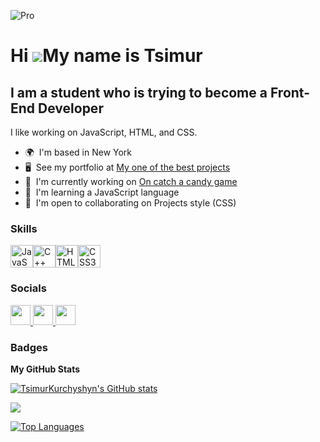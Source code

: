 ![Pro](https://github.com/TsimurKurchyshyn/TsimurKurchyshyn/assets/151466640/40554371-4771-45c9-aaab-fd74eabaf159)


Hi ![](https://user-images.githubusercontent.com/18350557/176309783-0785949b-9127-417c-8b55-ab5a4333674e.gif)My name is Tsimur
==============================================================================================================================

I am a student who is trying to become a Front-End Developer
------------------------------------------------------------

I like working on JavaScript, HTML, and CSS.

* 🌍  I'm based in New York
* 🖥️  See my portfolio at [My one of the best projects](http://127.0.0.1:5500/index.html)
* 🚀  I'm currently working on [On catch a candy game](http://127.0.0.1:5500/candy.html)
* 🧠  I'm learning a JavaScript language
* 🤝  I'm open to collaborating on Projects style (CSS)

### Skills


<p align="left">
<a href="https://developer.mozilla.org/en-US/docs/Web/JavaScript" target="_blank" rel="noreferrer"><img src="https://raw.githubusercontent.com/danielcranney/readme-generator/main/public/icons/skills/javascript-colored.svg" width="36" height="36" alt="JavaScript" /></a><a href="https://docs.microsoft.com/en-us/cpp/?view=msvc-170" target="_blank" rel="noreferrer"><img src="https://raw.githubusercontent.com/danielcranney/readme-generator/main/public/icons/skills/cplusplus-colored.svg" width="36" height="36" alt="C++" /></a><a href="https://developer.mozilla.org/en-US/docs/Glossary/HTML5" target="_blank" rel="noreferrer"><img src="https://raw.githubusercontent.com/danielcranney/readme-generator/main/public/icons/skills/html5-colored.svg" width="36" height="36" alt="HTML5" /></a><a href="https://www.w3.org/TR/CSS/#css" target="_blank" rel="noreferrer"><img src="https://raw.githubusercontent.com/danielcranney/readme-generator/main/public/icons/skills/css3-colored.svg" width="36" height="36" alt="CSS3" /></a>
</p>


### Socials

<p align="left"> <a href="https://discord.com/users/dopingjr" target="_blank" rel="noreferrer"> <picture> <source media="(prefers-color-scheme: dark)" srcset="https://raw.githubusercontent.com/danielcranney/readme-generator/main/public/icons/socials/discord.svg" /> <source media="(prefers-color-scheme: light)" srcset="https://raw.githubusercontent.com/danielcranney/readme-generator/main/public/icons/socials/discord.svg" /> <img src="https://raw.githubusercontent.com/danielcranney/readme-generator/main/public/icons/socials/discord.svg" width="32" height="32" /> </picture> </a> <a href="https://www.github.com/TsimurKurchyshyn" target="_blank" rel="noreferrer"> <picture> <source media="(prefers-color-scheme: dark)" srcset="https://raw.githubusercontent.com/danielcranney/readme-generator/main/public/icons/socials/github-dark.svg" /> <source media="(prefers-color-scheme: light)" srcset="https://raw.githubusercontent.com/danielcranney/readme-generator/main/public/icons/socials/github.svg" /> <img src="https://raw.githubusercontent.com/danielcranney/readme-generator/main/public/icons/socials/github.svg" width="32" height="32" /> </picture> </a> <a href="https://www.youtube.com/@dopingjr8222" target="_blank" rel="noreferrer"> <picture> <source media="(prefers-color-scheme: dark)" srcset="https://raw.githubusercontent.com/danielcranney/readme-generator/main/public/icons/socials/youtube.svg" /> <source media="(prefers-color-scheme: light)" srcset="https://raw.githubusercontent.com/danielcranney/readme-generator/main/public/icons/socials/youtube.svg" /> <img src="https://raw.githubusercontent.com/danielcranney/readme-generator/main/public/icons/socials/youtube.svg" width="32" height="32" /> </picture> </a></p>

### Badges

<b>My GitHub Stats</b>

<a href="http://www.github.com/TsimurKurchyshyn"><img src="https://github-readme-stats.vercel.app/api?username=TsimurKurchyshyn&show_icons=true&hide=&count_private=true&title_color=facc15&text_color=3382ed&icon_color=facc15&bg_color=0f172a&hide_border=true&show_icons=true" alt="TsimurKurchyshyn's GitHub stats" /></a>

<a href="http://www.github.com/TsimurKurchyshyn"><img src="https://github-readme-streak-stats.herokuapp.com/?user=TsimurKurchyshyn&stroke=3382ed&background=0f172a&ring=facc15&fire=facc15&currStreakNum=3382ed&currStreakLabel=facc15&sideNums=3382ed&sideLabels=3382ed&dates=3382ed&hide_border=true" /></a>

<a href="https://github.com/TsimurKurchyshyn" align="left"><img src="https://github-readme-stats.vercel.app/api/top-langs/?username=TsimurKurchyshyn&langs_count=10&title_color=facc15&text_color=3382ed&icon_color=facc15&bg_color=0f172a&hide_border=true&locale=en&custom_title=Top%20%Languages" alt="Top Languages" /></a>
